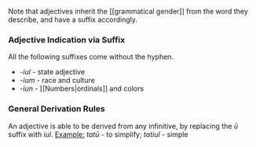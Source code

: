 Note that adjectives inherit the [[grammatical gender]] from the word they describe, and have a suffix accordingly.

### Adjective Indication via Suffix

All the following suffixes come without the hyphen.

* -_iul_ - state adjective
* -_ium_ - race and culture
* -_iun_ - [[Numbers|ordinals]] and colors
### General Derivation Rules

An adjective is able to be derived from any infinitive, by replacing the _ū_ suffix with _iul_.
<u>Example:</u> _tatū_ - to simplify; _tatiul_ - simple